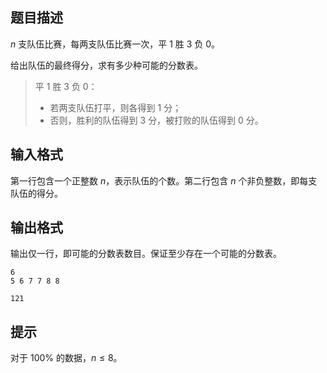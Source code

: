 ## 题目描述

$n$ 支队伍比赛，每两支队伍比赛一次，平 $1$ 胜 $3$ 负 $0$。

给出队伍的最终得分，求有多少种可能的分数表。

> 平 $1$ 胜 $3$ 负 $0$：
>
> - 若两支队伍打平，则各得到 $1$ 分；
> - 否则，胜利的队伍得到 $3$ 分，被打败的队伍得到 $0$ 分。
## 输入格式

第一行包含一个正整数 $n$，表示队伍的个数。第二行包含 $n$ 个非负整数，即每支队伍的得分。

## 输出格式

输出仅一行，即可能的分数表数目。保证至少存在一个可能的分数表。

```input1
6
5 6 7 7 8 8

```

```output1
121
```

## 提示

对于 $100\%$ 的数据，$n \le 8$。
